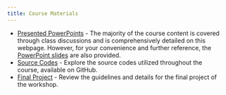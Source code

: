 ```yaml
---
title: Course Materials
---
```


* [Presented PowerPoints](https://github.com/FUM-ComputerWorkshop/course-assets) - The majority of the course content is covered through class discussions and is comprehensively detailed on this webpage. However, for your convenience and further reference, the [PowerPoint slides](https://github.com/FUM-ComputerWorkshop/course-assets/blob/master/computer_workshop.pdf) are also provided.
* [Source Codes](https://github.com/FUM-ComputerWorkshop/) - Explore the source codes utilized throughout the course, available on GitHub.
* [Final Project](pages/final-project) - Review the guidelines and details for the final project of the workshop.
